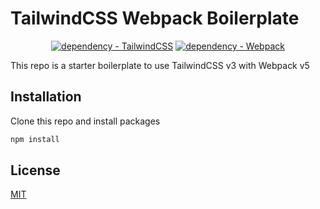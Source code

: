 # TailwindCSS Webpack Boilerplate

<div align="center">

[![dependency - TailwindCSS](https://img.shields.io/badge/TailwindCSS-^3.0.7-blue?logo=tailwindcss&logoColor=blue)](https://www.npmjs.com/package/TailwindCSS) [![dependency - Webpack](https://img.shields.io/badge/Webpack-^5.65.0-8DD6F9?logo=webpack&logoColor=white)](https://www.npmjs.com/package/Webpack)

</div>

This repo is a starter boilerplate to use TailwindCSS v3 with Webpack v5

## Installation

Clone this repo and install packages

```sh
npm install
```

## License

[MIT](https://opensource.org/licenses/MIT)
